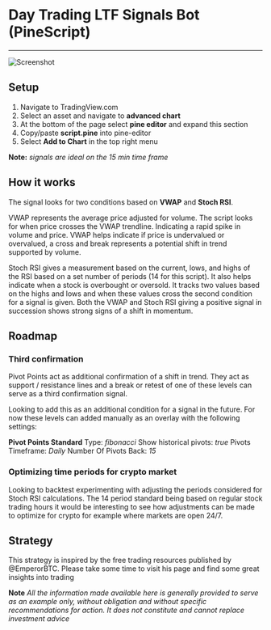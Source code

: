 # Day Trading LTF Signals Bot (PineScript)
------
![Screenshot](https://i.imgur.com/6J4ifi2.png)
## Setup
1. Navigate to TradingView.com
2. Select an asset and navigate to **advanced chart**
3. At the bottom of the page select **pine editor** and expand this section
4. Copy/paste **script.pine** into pine-editor
5. Select **Add to Chart** in the top right menu

**Note:**
*signals are ideal on the 15 min time frame*

## How it works
The signal looks for two conditions based on **VWAP** and **Stoch RSI**. 

VWAP represents the average price adjusted for volume. The script looks for when price crosses the VWAP trendline. Indicating a rapid spike in volume and price. VWAP helps indicate if price is undervalued or overvalued, a cross and break represents a potential shift in trend supported by volume. 

Stoch RSI gives a measurement based on the current, lows, and highs of the RSI based on a set number of periods (14 for this script). It also helps indicate when a stock is overbought or oversold. It tracks two values based on the highs and lows and when these values cross the second condition for a signal is given. Both the VWAP and Stoch RSI giving a positive signal in succession shows strong signs of a shift in momentum. 

## Roadmap

### Third confirmation
Pivot Points act as additional confirmation of a shift in trend. They act as support / resistance lines and a break or retest of one of these levels can serve as a third confirmation signal. 

Looking to add this as an additional condition for a signal in the future. For now these levels can added manually as an overlay with the following settings:

**Pivot Points Standard**
Type: *fibonacci*
Show historical pivots: *true*
Pivots Timeframe: *Daily*
Number Of Pivots Back: *15*

### Optimizing time periods for crypto market

Looking to backtest experimenting with adjusting the periods considered for Stoch RSI calculations. The 14 period standard being based on regular stock trading hours it would be interesting to see how adjustments can be made to optimize for crypto for example where markets are open 24/7. 

## Strategy
This strategy is inspired by the free trading resources published by @EmperorBTC. Please take some time to visit his page and find some great insights into trading

**Note** 
*All the information made available here is generally provided to serve as an example only, without obligation and without specific recommendations for action. It does not constitute and cannot replace investment advice*

